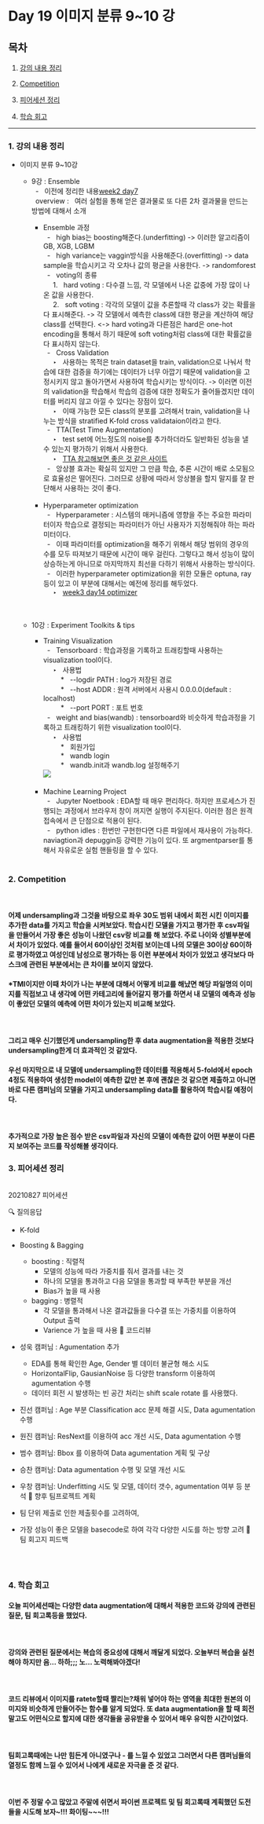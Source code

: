 <!--
구조
*
    *
        * <br>
            &nbsp; - &nbsp; <br>
                &nbsp;&nbsp;&nbsp;&nbsp; ‣ &nbsp; <br>
                    &nbsp;&nbsp;&nbsp;&nbsp;&nbsp;&nbsp;&nbsp;&nbsp; * &nbsp; <br>
-->

# Day 19 이미지 분류 9~10 강

## 목차 

1. [강의 내용 정리](#1-강의-내용-정리)

2. [Competition](#2-Competition)

3. [피어세션 정리](#3-피어세션-정리)

<!--4. [흥미있던 질문들](#4-흥미있던-질문들)-->

4. [학습 회고](#4-학습-회고)



----

### 1. 강의 내용 정리

* 이미지 분류 9~10강
    * 9강 : Ensemble<br>
        &nbsp; - &nbsp; 이전에 정리한 내용[week2 day7](../../week2/day7/day7.md)<br>
        &nbsp; overview : &nbsp; 여러 실험을 통해 얻은 결과물로 또 다른 2차 결과물을 만드는 방법에 대해서 소개<br>
        * Ensemble 과정<br>
       &nbsp; - &nbsp; high bias는 boosting해준다.(underfitting) -> 이러한 알고리즘이 GB, XGB, LGBM<br>
       &nbsp; - &nbsp; high variance는 vaggin방식을 사용해준다.(overfitting) -> data sample을 학습시키고 각 오차나 값의 평균을 사용한다. -> randomforest<br>
       &nbsp; - &nbsp; voting의 종류<br>
       &nbsp;&nbsp;&nbsp;&nbsp; 1. &nbsp; hard voting : 다수결 느낌, 각 모델에서 나온 값중에 가장 많이 나온 값을 사용한다.<br>
       &nbsp;&nbsp;&nbsp;&nbsp; 2. &nbsp; soft voting : 각각의 모델이 값을 추론할때 각 class가 갖는 확률을 다 표시해준다. -> 각 모델에서 예측한 class에 대한 평균을 계산하여 해당 class를 선택한다. <-> hard voting과 다른점은 hard은 one-hot encoding을 통해서 하기 때문에 soft voting처럼 class에 대한 확률값을 다 표시하지 않는다.<br>
       &nbsp; - &nbsp; Cross Validation<br>
       &nbsp;&nbsp;&nbsp;&nbsp; ‣ &nbsp; 사용하는 목적은 train dataset을 train, validation으로 나눠서 학습에 대한 검증을 하기에는 데이터가 너무 아깝기 때문에 validation을 고정시키지 않고 돌아가면서 사용하여 학습시키는 방식이다. -> 이러면 이전의 validation을 학습해서 학습의 검증에 대한 정확도가 줄어들겠지만 데이터를 버리지 않고 아낄 수 있다는 장점이 있다.<br>
       &nbsp;&nbsp;&nbsp;&nbsp; ‣ &nbsp; 이때 가능한 모든 class의 분포를 고려해서 train, validation을 나누는 방식을 stratified K-fold cross validataion이라고 한다.<br>
       &nbsp; - &nbsp; TTA(Test Time Augmentation)<br>
       &nbsp;&nbsp;&nbsp;&nbsp; ‣ &nbsp; test set에 어느정도의 noise를 추가하더라도 일반화된 성능을 낼 수 있는지 평가하기 위해서 사용한다.<br>
       &nbsp;&nbsp;&nbsp;&nbsp; ‣ &nbsp; [TTA 참고해보면 좋은 것 같은 사이트](https://shinminyong.tistory.com/43)<br>
       &nbsp; - &nbsp; 앙상블 효과는 확실히 있지만 그 만큼 학습, 추론 시간이 배로 소모됨으로 효율성은 떨어진다. 그러므로 상황에 따라서 앙상블을 할지 말지를 잘 판단해서 사용하는 것이 좋다.<br>
       <br>

       * Hyperparameter optimization<br>
       &nbsp; - &nbsp; Hyperparameter : 시스템의 매커니즘에 영향을 주는 주요한 파라미터이자 학습으로 결정되는 파라미터가 아닌 사용자가 지정해줘야 하는 파라미터이다.<br>
       &nbsp; - &nbsp; 이때 파라미터를 optimization을 해주기 위해서 해당 범위의 경우의 수를 모두 따져보기 때문에 시간이 매우 걸린다. 그렇다고 해서 성능이 많이 상승하는게 아니므로 마지막까지 최선을 다하기 위해서 사용하는 방식이다.<br>
       &nbsp; - &nbsp; 이러한 hyperparameter optimization을 위한 모듈은 optuna, ray 등이 있고 이 부분에 대해서는 예전에 정리를 해두었다.<br>
       &nbsp;&nbsp;&nbsp;&nbsp; ‣ &nbsp; [week3 day14 optimizer](../../week3/day14/day14.md)<br>
        <br>

       <br>

    * 10강 : Experiment Toolkits & tips
        * Training Visualization<br>
        &nbsp; - &nbsp; Tensorboard : 학습과정을 기록하고 트래킹할때 사용하는 visualization tool이다.<br> 
        &nbsp;&nbsp;&nbsp;&nbsp; ‣ &nbsp; 사용법<br>
        &nbsp;&nbsp;&nbsp;&nbsp;&nbsp;&nbsp;&nbsp;&nbsp; * &nbsp; --logdir PATH : log가 저장된 경로<br>
        &nbsp;&nbsp;&nbsp;&nbsp;&nbsp;&nbsp;&nbsp;&nbsp; * &nbsp; --host ADDR : 원격 서버에서 사용시 0.0.0.0(default : localhost)<br>
        &nbsp;&nbsp;&nbsp;&nbsp;&nbsp;&nbsp;&nbsp;&nbsp; * &nbsp; --port PORT : 포트 번호<br>
        &nbsp; - &nbsp; weight and bias(wandb) : tensorboard와 비슷하게 학습과정을 기록하고 트래킹하기 위한 visualization tool이다.<br> 
        &nbsp;&nbsp;&nbsp;&nbsp; ‣ &nbsp; 사용법<br>
        &nbsp;&nbsp;&nbsp;&nbsp;&nbsp;&nbsp;&nbsp;&nbsp; * &nbsp; 회원가입<br>
        &nbsp;&nbsp;&nbsp;&nbsp;&nbsp;&nbsp;&nbsp;&nbsp; * &nbsp; wandb login<br>
        &nbsp;&nbsp;&nbsp;&nbsp;&nbsp;&nbsp;&nbsp;&nbsp; * &nbsp; wandb.init과 wandb.log 설정해주기<br>
        <img src='./img/wandb.png'><br>
        <br>

        * Machine Learning Project<br>
        &nbsp; - &nbsp; Jupyter Noetbook : EDA할 때 매우 편리하다. 하지만 프로세스가 진행되는 과정에서 브라우저 창이 꺼지면 실행이 주지된다. 이러한 점은 원격접속에서 큰 단점으로 적용이 된다.<br>
        &nbsp; - &nbsp; python idles : 한번만 구현한다면 다른 파일에서 재사용이 가능하다. naviagtion과 depuggin등 강력한 기능이 있다. 또 argmentparser를 통해서 자유로운 실험 핸들링을 할 수 있다.<br>


        <br>



### 2. Competition
<br>

####  어제 undersampling과 그것을 바탕으로 좌우 30도 범위 내에서 회전 시킨 이미지를 추가한 data를 가지고 학습을 시켜보았다. 학습시킨 모델을 가지고 평가한 후 csv파일을 만들어서 가장 좋은 성능이 나왔던 csv랑 비교를 해 보았다. 주로 나이와 성별부분에서 차이가 있었다. 예를 들어서 60이상인 것처럼 보이는데 나의 모델은 30이상 60이하로 평가하였고 여성인데 남성으로 평가하는 등 이런 부분에서 차이가 있었고 생각보다 마스크에 관련된 부분에서는 큰 차이를 보이지 않았다. 
#### *TMI이지만 이때 차이가 나는 부분에 대해서 어떻게 비교를 해냤면 해당 파일명의 이미지를 직접보고 내 생각에 어떤 카테고리에 들어갈지 평가를 하면서 내 모델의 예측과 성능이 좋았던 모델의 예측에 어떤 차이가 있는지 비교해 보았다.

<br>

#### 그리고 매우 신기했던게 undersampling한 후 data augmentation을 적용한 것보다 undersampling한게 더 효과적인 것 같았다.

#### 우선 마지막으로 내 모델에 undersampling한 데이터를 적용해서 5-fold에서 epoch 4정도 적용하여 생성한 model이 예측한 값만 본 후에 괜찮은 것 같으면 제출하고 아니면 바로 다른 캠퍼님의 모델을 가지고 undersampling data를 활용하여 학습시킬 예정이다.
<br>

#### 추가적으로 가장 높은 점수 받은 csv파일과 자신의 모델이 예측한 값이 어떤 부분이 다른지 보여주는 코드를 작성해볼 생각이다.


### 3. 피어세션 정리
<br>
20210827 피어세션

🔍 질의응답

* K-fold
* Boosting & Bagging
    * boosting : 직렬적
        * 모델의 성능에 따라 가중치를 줘서 결과를 내는 것
        * 하나의 모델을 통과하고 다음 모델을 통과할 때 부족한 부분을 개선
        * Bias가 높을 때 사용
    * bagging : 병렬적
        * 각 모델을 통과해서 나온 결과값들을 다수결 또는 가중치를 이용하여 Output 출력
        * Varience 가 높을 때 사용
📒 코드리뷰

* 성욱 캠퍼님 : Agumentation 추가
    * EDA를 통해 확인한 Age, Gender 별 데이터 불균형 해소 시도
    * HorizontalFlip, GausianNoise 등 다양한 transform 이용하여 agumentation 수행
    * 데이터 회전 시 발생하는 빈 공간 처리는 shift scale rotate 를 사용했다.
* 진선 캠퍼님 : Age 부분 Classification acc 문제 해결 시도, Data agumentation 수행
* 원진 캠퍼님: ResNext를 이용하여 acc 개선 시도, Data agumentation 수행
* 범수 캠퍼님: Bbox 를 이용하여 Data agumentation 계획 및 구상
* 승찬 캠퍼님: Data agumentation 수행 및 모델 개선 시도
* 우창 캠퍼님: Underfitting 시도 및 모델, 데이터 갯수, agumentation 여부 등 분석
📎 향후 팀프로젝트 계획

* 팀 단위 제출로 인한 제출횟수를 고려하여,
* 가장 성능이 좋은 모델을 basecode로 하여 각각 다양한 시도를 하는 방향 고려
📎 팀 회고지 피드백



<br><br>

### 4. 학습 회고

#### 오늘 피어세션때는 다양한 data augmentation에 대해서 적용한 코드와 강의에 관련된 질문, 팀 회고록등을 했었다. 
<br>

#### 강의와 관련된 질문에서는 복습의 중요성에 대해서 깨달게 되었다. 오늘부터 복습을 실천해야 하지만 음... 하하;;; 노... 노력해봐야겠다!

<br>

#### 코드 리뷰에서 이미지를 ratete할때 짤리는?채워 넣어야 하는 영역을 최대한 원본의 이미지와 비슷하게 만들어주는 함수를 알게 되었다. 또 data augmentation을 할 때 회전 말고도 어떤식으로 할지에 대한 생각들을 공유받을 수 있어서 매우 유익한 시간이었다.

<br>

#### 팀회고록때에는 나만 힘든게 아니였구나 - 를 느낄 수 있었고 그러면서 다른 캠퍼님들의 열정도 함께 느낄 수 있어서 나에게 새로운 자극을 준 것 같다. 

<br>

#### 이번 주 정말 수고 많았고 주말에 쉬면서 파이썬 프로젝트 및 팀 회고록때 계획했던 도전들을 시도해 보자~!!! 화이팅~~~!!!

